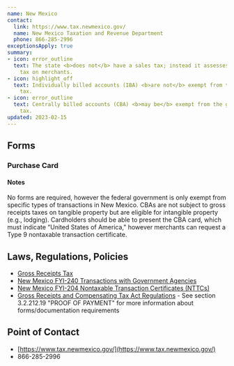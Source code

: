 ```yaml
---
name: New Mexico
contact:
  link: https://www.tax.newmexico.gov/
  name: New Mexico Taxation and Revenue Department
  phone: 866-285-2996
exceptionsApply: true
summary:
- icon: error_outline
  text: The state <b>does not</b> have a sales tax; instead it assesses a gross receipts
    tax on merchants.
- icon: highlight_off
  text: Individually billed accounts (IBA) <b>are not</b> exempt from the gross receipts
    tax.
- icon: error_outline
  text: Centrally billed accounts (CBA) <b>may be</b> exempt from the gross receipts
    tax.
updated: 2023-02-15
---
```


## Forms

### Purchase Card

#### Notes

No forms are required, however the federal government is only exempt from specific types of transactions in New Mexico. CBAs are not subject to gross receipts taxes on tangible property but are eligible for intangible property (e.g., lodging).  Cardholders should be able to present the CBA card, which must indicate “United States of America," however merchants can request a Type 9 nontaxable transaction certificate.

## Laws, Regulations, Policies

* [Gross Receipts Tax](https://www.tax.newmexico.gov/all-nm-taxes/2020/12/20/what-is-new-mexicos-sales-tax-rate/)
* [New Mexico FYI-240 Transactions with Government Agencies](https://www.tax.newmexico.gov/governments/governmental-gross-receipts-tax/)
* [New Mexico FYI-204 Nontaxable Transaction Certificates (NTTCs)](https://www.tax.newmexico.gov/businesses/non-taxable-transaction-certificates-nttc/)
* [Gross Receipts and Compensating Tax Act Regulations](https://www.tax.newmexico.gov/businesses/wp-content/uploads/sites/7/2020/11/FYI-230__Compensating-Tax_5-18.pdf) - See section 3.2.212.19 "PROOF OF PAYMENT" for more information about forms/documentation requirements

## Point of Contact
- [https://www.tax.newmexico.gov/](https://www.tax.newmexico.gov/)
- 866-285-2996